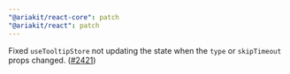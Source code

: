 ```yaml
---
"@ariakit/react-core": patch
"@ariakit/react": patch
---
```


Fixed `useTooltipStore` not updating the state when the `type` or `skipTimeout` props changed. ([#2421](https://github.com/ariakit/ariakit/pull/2421))
